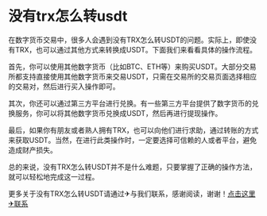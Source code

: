 # 没有trx怎么转usdt

在数字货币交易中，很多人会遇到没有TRX怎么转USDT的问题。实际上，即使没有TRX，也可以通过其他方式来转换成USDT。下面我们来看看具体的操作流程。

首先，你可以使用其他数字货币（比如BTC、ETH等）来购买USDT。大部分交易所都支持直接使用其他数字货币来交易USDT，只需在交易所的交易页面选择相应的交易对，然后进行买入操作即可。

其次，你还可以通过第三方平台进行兑换。有一些第三方平台提供了数字货币的兑换服务，你可以将其他数字货币兑换成USDT，然后再进行提现操作。

最后，如果你有朋友或者熟人拥有TRX，也可以向他们进行求助，通过转账的方式来获取USDT。当然，在进行此类操作时，一定要选择可信赖的人或者平台，避免造成财产损失。

总的来说，没有TRX怎么转USDT并不是什么难题，只要掌握了正确的操作方法，就可以轻松地完成这一过程。

更多关于没有TRX怎么转USDT请通过✈与我们联系，感谢阅读，谢谢！[点击这里✈联系](https://t.me/trxduihuandaqun)
